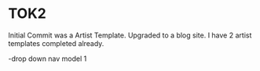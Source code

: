 # TOK2
Initial Commit was a Artist Template. Upgraded to a blog site. I have 2 artist templates completed already.

-drop down nav model 1
